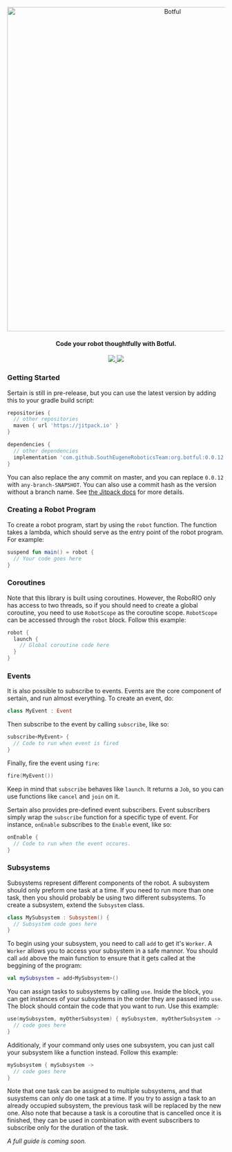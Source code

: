 <p align="center">
  <a href="#">
    <img alt="Botful" src="https://i.imgur.com/WAhi8NS.png" width="750px" height="auto"/>
  </a>
</p>

<h4 align="center">
  Code your robot thoughtfully with Botful.
</h4>

<p align="center">
  <a href="https://github.com/Botful/botful/actions">
    <img src="https://img.shields.io/github/workflow/status/Botful/botful/Java CI?style=flat-square" />
  </a>
  
  <a href="https://jitpack.io/#Botful/org.botful">
    <img src="https://img.shields.io/jitpack/v/github/Botful/botful?style=flat-square" />
  </a>
</p>
 
### Getting Started

Sertain is still in pre-release, but you can use the latest version by adding this to your gradle build script:

```gradle
repositories {
  // other repositories
  maven { url 'https://jitpack.io' }
}

dependencies {
  // other dependencies
  implementation 'com.github.SouthEugeneRoboticsTeam:org.botful:0.0.12'
}
```

You can also replace the any commit on master, and you can replace `0.0.12` with `any-branch-SNAPSHOT`. You can also use a commit hash as the version without a branch name. See [the Jitpack docs](https://jitpack.io/docs/) for more details.

### Creating a Robot Program
To create a robot program, start by using the `robot` function. The function takes a lambda, which should serve as the entry point of the robot program. For example:

```kotlin
suspend fun main() = robot {
  // Your code goes here
}
```

### Coroutines

Note that this library is built using coroutines. However, the RoboRIO only has access to two threads, so if you should need to create a global coroutine, you need to use `RobotScope` as the coroutine scope. `RobotScope` can be accessed through the `robot` block. Follow this example:

```kotlin
robot {
  launch {
    // Global coroutine code here
  }
}
```

### Events

It is also possible to subscribe to events. Events are the core component of sertain, and run almost everything. To create an event, do:

```kotlin
class MyEvent : Event
```

Then subscribe to the event by calling `subscribe`, like so:

```kotlin
subscribe<MyEvent> {
  // Code to run when event is fired
}
```

Finally, fire the event using `fire`:

```kotlin
fire(MyEvent())
```
Keep in mind that `subscribe` behaves like `launch`. It returns a `Job`, so you can use functions like `cancel` and `join` on it.

Sertain also provides pre-defined event subscribers. Event subscribers simply wrap the `subscribe` function for a specific type of event. For instance, `onEnable` subscribes to the `Enable` event, like so:

```kotlin
onEnable {
  // Code to run when the event occures.
}
```

### Subsystems

Subsystems represent different components of the robot. A subsystem should only preform one task at a time. If you need to run more than one task, then you should probably be using two different subsystems. To create a subsystem, extend the `Subsystem` class.

```kotlin
class MySubsystem : Subsystem() {
  // Subsystem code goes here
}
```

To begin using your subsystem, you need to call `add` to get it's `Worker`. A `Worker` allows you to access your subsystem in a safe mannor. You should call `add` above the main function to ensure that it gets called at the beggining of the program:

```kotlin
val mySubsystem = add<MySubsystem>()
```
 
You can assign tasks to subsystems by calling `use`. Inside the block, you can get instances of your subsystems in the order they are passed into `use`. The block should contain the code that you want to run. Use this example:

```kotlin
use(mySubsystem, myOtherSubsystem) { mySubsystem, myOtherSubsystem ->
  // code goes here
}
```

Additionaly, if your command only uses one subsystem, you can just call your subsystem like a function instead. Follow this example:

```kotlin
mySubsystem { mySubsystem ->
  // code goes here
}
```

Note that one task can be assigned to multiple subsystems, and that susystems can only do one task at a time. If you try to assign a task to an already occupied subsystem, the previous task will be replaced by the new one. Also note that because a task is a coroutine that is cancelled once it is finished, they can be used in combination with event subscribers to subscribe only for the duration of the task.

*A full guide is coming soon.*
